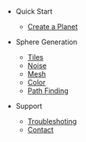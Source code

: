 - Quick Start
  - [Create a Planet](/createplanet)

- Sphere Generation
  - [Tiles](/tiles)
  - [Noise](/noise)
  - [Mesh](/mesh)
  - [Color](/color)
  - [Path Finding](/pathfinding)

- Support
  - [Troubleshoting](/troubleshoting)
  - [Contact](/support)

